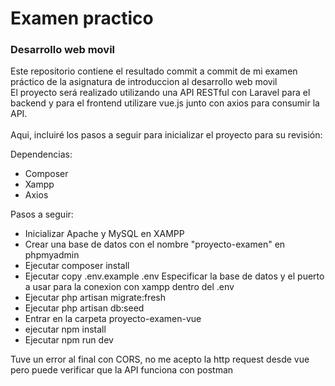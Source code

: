 # Examen practico
### Desarrollo web movil

Este repositorio contiene el resultado commit a commit de mi examen práctico de la asignatura de introduccion al desarrollo web movil<br>
El proyecto será realizado utilizando una API RESTful con Laravel para el backend y para el frontend utilizare vue.js junto con axios para consumir la API. <br>
<br>
Aqui, incluiré los pasos a seguir para inicializar el proyecto para su revisión: <br>

Dependencias:
- Composer
- Xampp
- Axios

Pasos a seguir:
- Inicializar Apache y MySQL en XAMPP
- Crear una base de datos con el nombre "proyecto-examen" en phpmyadmin
- Ejecutar composer install
- Ejecutar copy .env.example .env
    Especificar la base de datos y el puerto a usar para la conexion con xampp dentro del .env
- Ejecutar php artisan migrate:fresh
- Ejecutar php artisan db:seed
- Entrar en la carpeta proyecto-examen-vue
- ejecutar npm install
- Ejecutar npm run dev

Tuve un error al final con CORS, no me acepto la http request desde vue pero puede verificar que la API funciona con postman


